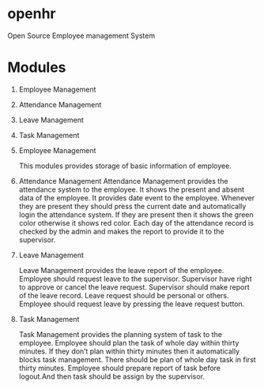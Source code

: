 openhr
======

Open Source Employee management System


Modules
=======

1. Employee Management
2. Attendance Management
3. Leave Management
4. Task Management



1. Employee Management
      
     This modules provides storage of basic information of employee.
	   
2. Attendance Management
    Attendance Management provides the attendance system to the employee. It shows the present and absent data of the employee. It provides date event to the employee.
	Whenever they are present they should press the current date and automatically login the attendance system. If they are present then it shows the green color otherwise 
	it shows red color. Each day of the attendance record is checked by the admin and makes the report to provide it to the supervisor.
	
3. Leave Management
   
    Leave Management provides the leave report of the employee. Employee should request leave to the supervisor. Supervisor have right to approve or cancel the leave request.
	Supervisor should make report of the leave record. Leave request should be personal or others. Employee should request leave by pressing the leave request button.
	
4. Task Management

    Task Management provides the planning system of task to the employee. Employee should plan the task of whole day within thirty minutes. If they don’t plan within thirty
	minutes then it automatically blocks task management. There should be plan of whole day task in first thirty minutes. Employee should prepare report of task before 
	logout.And then task should be assign by the supervisor.

	

